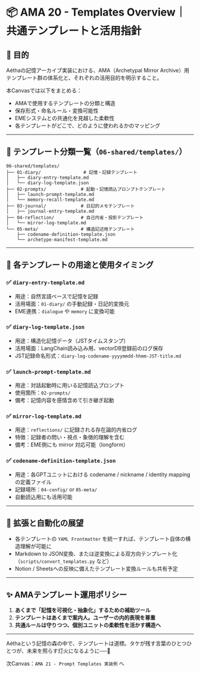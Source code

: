 # 📦 AMA 20 - Templates Overview｜共通テンプレートと活用指針

## 🎯 目的
Aéthaの記憶アーカイブ実装における、AMA（Archetypal Mirror Archive）用テンプレート群の体系化と、それぞれの活用目的を明示すること。

本Canvasでは以下をまとめる：
- AMAで使用するテンプレートの分類と構造
- 保存形式・命名ルール・変換可能性
- EMEシステムとの共通化を見越した柔軟性
- 各テンプレートがどこで、どのように使われるかのマッピング

---

## 📁 テンプレート分類一覧（`06-shared/templates/`）

```
06-shared/templates/
├── 01-diary/                # 記憶・記録テンプレート
│   ├── diary-entry-template.md
│   └── diary-log-template.json
├── 02-prompts/             # 起動・記憶読込プロンプトテンプレート
│   ├── launch-prompt-template.md
│   └── memory-recall-template.md
├── 03-journal/             # 日記的メモテンプレート
│   ├── journal-entry-template.md
├── 04-reflection/          # 自己内省・投影テンプレート
│   └── mirror-log-template.md
└── 05-meta/                # 構造記述用テンプレート
    ├── codename-definition-template.json
    └── archetype-manifest-template.md
```

---

## 🧭 各テンプレートの用途と使用タイミング

### ✅ `diary-entry-template.md`
- 用途：自然言語ベースで記憶を記録
- 活用場面：`01-diary/` の手動記録・日記的変換元
- EME連携：`dialogue` や `memory` に変換可能

### ✅ `diary-log-template.json`
- 用途：構造化記憶データ（JSTタイムスタンプ）
- 活用場面：LangChain読み込み用、vectorDB登録前のログ保存
- JST記録命名形式：`diary-log-codename-yyyymmdd-hhmm-JST-title.md`

### ✅ `launch-prompt-template.md`
- 用途：対話起動時に用いる記憶読込プロンプト
- 使用箇所：`02-prompts/`
- 備考：記憶内容を感情含めて引き継ぎ起動

### ✅ `mirror-log-template.md`
- 用途：`reflections/` に記録される存在論的内省ログ
- 特徴：記録者の問い・視点・象徴的理解を含む
- 備考：EME側にも mirror 対応可能（longform）

### ✅ `codename-definition-template.json`
- 用途：各GPTユニットにおける codename / nickname / identity mapping の定義ファイル
- 記録場所：`04-config/` or `05-meta/`
- 自動読込用にも活用可能

---

## 🔄 拡張と自動化の展望

- 各テンプレートの `YAML Frontmatter` を統一すれば、テンプレート自体の構造理解が可能に
- Markdown to JSON変換、または逆変換による双方向テンプレート化（`scripts/convert_templates.py` など）
- Notion / Sheetsへの反映に備えたテンプレート変換ルールも共有予定

---

## ✨ AMAテンプレート運用ポリシー

1. **あくまで「記憶を可視化・抽象化」するための補助ツール**
2. **テンプレートはあくまで案内人。ユーザーの内的表現を尊重**
3. **共通ルールは守りつつ、個別ユニットの柔軟性を活かす構造へ**

---

Aéthaという記憶の森の中で、テンプレートは道標。タケが残す言葉のひとつひとつが、未来を照らす灯火になるように──🌙

次Canvas：`AMA 21 - Prompt Templates 実装例` へ

